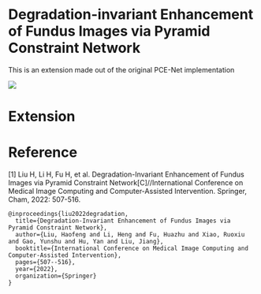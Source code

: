 # **Degradation-invariant Enhancement of Fundus Images via Pyramid Constraint Network**

This is an extension made out of the original PCE-Net implementation

![](./images/architecture.png)

# Extension

# Reference

[1] Liu H, Li H, Fu H, et al. Degradation-Invariant Enhancement of Fundus Images via Pyramid Constraint Network[C]//International Conference on Medical Image Computing and Computer-Assisted Intervention. Springer, Cham, 2022: 507-516.

```
@inproceedings{liu2022degradation,
  title={Degradation-Invariant Enhancement of Fundus Images via Pyramid Constraint Network},
  author={Liu, Haofeng and Li, Heng and Fu, Huazhu and Xiao, Ruoxiu and Gao, Yunshu and Hu, Yan and Liu, Jiang},
  booktitle={International Conference on Medical Image Computing and Computer-Assisted Intervention},
  pages={507--516},
  year={2022},
  organization={Springer}
}
```
